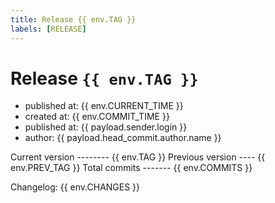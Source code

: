 ```yaml
---
title: Release {{ env.TAG }}
labels: [RELEASE]
---
```


# Release `{{ env.TAG }}`

- published at: {{ env.CURRENT_TIME }}
- created at:   {{ env.COMMIT_TIME }}
- published at: {{ payload.sender.login }}
- author:       {{ payload.head_commit.author.name }}

<!-- All Checks passed: {{ env.CHECKS_LINK }} -->

Current version -------- {{ env.TAG }}
Previous version ---- {{ env.PREV_TAG }}
Total commits ------- {{ env.COMMITS }}

Changelog:
{{ env.CHANGES }}
